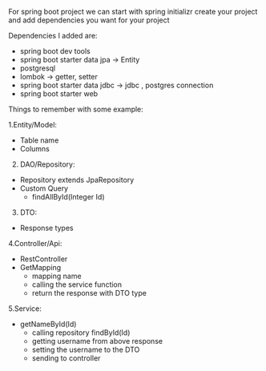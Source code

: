 For spring boot project
we can start with spring initializr
create your project and add dependencies you want for your project

Dependencies I added are:

* spring boot dev tools
* spring boot starter data jpa -> Entity
* postgresql
* lombok -> getter, setter
* spring boot starter data jdbc -> jdbc , postgres connection
* spring boot starter web

Things to remember with some example:

1.Entity/Model:
* Table name
* Columns

2. DAO/Repository:
* Repository extends JpaRepository
* Custom Query
  * findAllById(Integer Id)

3. DTO:
* Response types

4.Controller/Api:
* RestController
* GetMapping
  * mapping name
  * calling the service function
  * return the response with DTO type

5.Service:
* getNameById(Id)
  * calling repository findById(Id)
  * getting username from above response
  * setting the username to the DTO
  * sending to controller

